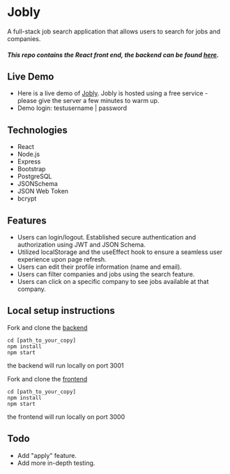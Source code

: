 # Jobly

A full-stack job search application that allows users to search for jobs and companies.

##### This repo contains the React front end, the backend can be found <a href="https://github.com/celestekilgore/jobly-backend">here</a>.

## Live Demo
- Here is a live demo of <a href="https://job-ly.surge.sh/">Jobly</a>. Jobly is hosted using a free service - please give the server a few minutes to warm up.  
- Demo login: testusername | password

## Technologies
- React
- Node.js
- Express
- Bootstrap
- PostgreSQL
- JSONSchema
- JSON Web Token
- bcrypt

## Features
- Users can login/logout. Established secure authentication and authorization using JWT and JSON Schema.
- Utilized localStorage and the useEffect hook to ensure a seamless user experience upon page refresh.
- Users can edit their profile information (name and email).
- Users can filter companies and jobs using the search feature.
- Users can click on a specific company to see jobs available at that company.

  
## Local setup instructions
Fork and clone the [backend](https://github.com/celestekilgore/jobly-backend)
```
cd [path_to_your_copy]
npm install
npm start
```
the backend will run locally on port 3001

Fork and clone the [frontend](https://github.com/celestekilgore/jobly-frontend)
```
cd [path_to_your_copy]
npm install
npm start
```
the frontend will run locally on port 3000

## Todo
- Add "apply" feature.
- Add more in-depth testing.
